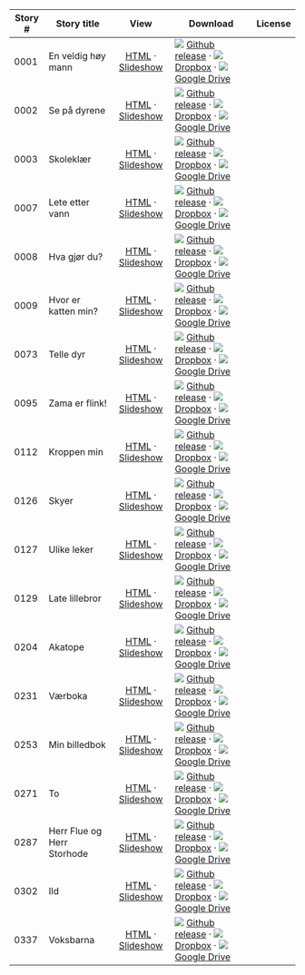 Story #  | Story title | View | Download | License
-------- | -----------  |:-------:| ---------------- | -------
0001 | En veldig høy mann | [HTML](https://global-asp.github.io/stories/no/0001_en-veldig-høy-mann.html) · <a href="https://global-asp.github.io/stories/no/0001_en-veldig-høy-mann_slides.html" target="_blank">Slideshow</a> | ![](https://cloud.githubusercontent.com/assets/9295750/9483128/0e089e5e-4b51-11e5-98ca-6da5cef156a7.png) [Github release](https://github.com/global-asp/global-asp/releases/download/v1.1/no.zip) · ![](https://cloud.githubusercontent.com/assets/9295750/10150606/3f5ae2dc-65f5-11e5-8f63-841c51cc1cde.png) [Dropbox](https://www.dropbox.com/s/ona8gaetcci9m5f/no.zip) · ![](https://cloud.githubusercontent.com/assets/9295750/9473522/1d6fdde4-4b10-11e5-98f5-aa6c6b04a08e.png) [Google Drive](https://drive.google.com/file/d/0B59ZADK9EsbsVmtZTlhSZlhpQkU/view?usp=sharing) | 
0002 | Se på dyrene | [HTML](https://global-asp.github.io/stories/no/0002_se-på-dyrene.html) · <a href="https://global-asp.github.io/stories/no/0002_se-på-dyrene_slides.html" target="_blank">Slideshow</a> | ![](https://cloud.githubusercontent.com/assets/9295750/9483128/0e089e5e-4b51-11e5-98ca-6da5cef156a7.png) [Github release](https://github.com/global-asp/global-asp/releases/download/v1.1/no.zip) · ![](https://cloud.githubusercontent.com/assets/9295750/10150606/3f5ae2dc-65f5-11e5-8f63-841c51cc1cde.png) [Dropbox](https://www.dropbox.com/s/ona8gaetcci9m5f/no.zip) · ![](https://cloud.githubusercontent.com/assets/9295750/9473522/1d6fdde4-4b10-11e5-98f5-aa6c6b04a08e.png) [Google Drive](https://drive.google.com/file/d/0B59ZADK9EsbsVmtZTlhSZlhpQkU/view?usp=sharing) | 
0003 | Skoleklær | [HTML](https://global-asp.github.io/stories/no/0003_skoleklær.html) · <a href="https://global-asp.github.io/stories/no/0003_skoleklær_slides.html" target="_blank">Slideshow</a> | ![](https://cloud.githubusercontent.com/assets/9295750/9483128/0e089e5e-4b51-11e5-98ca-6da5cef156a7.png) [Github release](https://github.com/global-asp/global-asp/releases/download/v1.1/no.zip) · ![](https://cloud.githubusercontent.com/assets/9295750/10150606/3f5ae2dc-65f5-11e5-8f63-841c51cc1cde.png) [Dropbox](https://www.dropbox.com/s/ona8gaetcci9m5f/no.zip) · ![](https://cloud.githubusercontent.com/assets/9295750/9473522/1d6fdde4-4b10-11e5-98f5-aa6c6b04a08e.png) [Google Drive](https://drive.google.com/file/d/0B59ZADK9EsbsVmtZTlhSZlhpQkU/view?usp=sharing) | 
0007 | Lete etter vann | [HTML](https://global-asp.github.io/stories/no/0007_lete-etter-vann.html) · <a href="https://global-asp.github.io/stories/no/0007_lete-etter-vann_slides.html" target="_blank">Slideshow</a> | ![](https://cloud.githubusercontent.com/assets/9295750/9483128/0e089e5e-4b51-11e5-98ca-6da5cef156a7.png) [Github release](https://github.com/global-asp/global-asp/releases/download/v1.1/no.zip) · ![](https://cloud.githubusercontent.com/assets/9295750/10150606/3f5ae2dc-65f5-11e5-8f63-841c51cc1cde.png) [Dropbox](https://www.dropbox.com/s/ona8gaetcci9m5f/no.zip) · ![](https://cloud.githubusercontent.com/assets/9295750/9473522/1d6fdde4-4b10-11e5-98f5-aa6c6b04a08e.png) [Google Drive](https://drive.google.com/file/d/0B59ZADK9EsbsVmtZTlhSZlhpQkU/view?usp=sharing) | 
0008 | Hva gjør du? | [HTML](https://global-asp.github.io/stories/no/0008_hva-gjør-du.html) · <a href="https://global-asp.github.io/stories/no/0008_hva-gjør-du_slides.html" target="_blank">Slideshow</a> | ![](https://cloud.githubusercontent.com/assets/9295750/9483128/0e089e5e-4b51-11e5-98ca-6da5cef156a7.png) [Github release](https://github.com/global-asp/global-asp/releases/download/v1.1/no.zip) · ![](https://cloud.githubusercontent.com/assets/9295750/10150606/3f5ae2dc-65f5-11e5-8f63-841c51cc1cde.png) [Dropbox](https://www.dropbox.com/s/ona8gaetcci9m5f/no.zip) · ![](https://cloud.githubusercontent.com/assets/9295750/9473522/1d6fdde4-4b10-11e5-98f5-aa6c6b04a08e.png) [Google Drive](https://drive.google.com/file/d/0B59ZADK9EsbsVmtZTlhSZlhpQkU/view?usp=sharing) | 
0009 | Hvor er katten min? | [HTML](https://global-asp.github.io/stories/no/0009_hvor-er-katten-min.html) · <a href="https://global-asp.github.io/stories/no/0009_hvor-er-katten-min_slides.html" target="_blank">Slideshow</a> | ![](https://cloud.githubusercontent.com/assets/9295750/9483128/0e089e5e-4b51-11e5-98ca-6da5cef156a7.png) [Github release](https://github.com/global-asp/global-asp/releases/download/v1.1/no.zip) · ![](https://cloud.githubusercontent.com/assets/9295750/10150606/3f5ae2dc-65f5-11e5-8f63-841c51cc1cde.png) [Dropbox](https://www.dropbox.com/s/ona8gaetcci9m5f/no.zip) · ![](https://cloud.githubusercontent.com/assets/9295750/9473522/1d6fdde4-4b10-11e5-98f5-aa6c6b04a08e.png) [Google Drive](https://drive.google.com/file/d/0B59ZADK9EsbsVmtZTlhSZlhpQkU/view?usp=sharing) | 
0073 | Telle dyr | [HTML](https://global-asp.github.io/stories/no/0073_telle-dyr.html) · <a href="https://global-asp.github.io/stories/no/0073_telle-dyr_slides.html" target="_blank">Slideshow</a> | ![](https://cloud.githubusercontent.com/assets/9295750/9483128/0e089e5e-4b51-11e5-98ca-6da5cef156a7.png) [Github release](https://github.com/global-asp/global-asp/releases/download/v1.1/no.zip) · ![](https://cloud.githubusercontent.com/assets/9295750/10150606/3f5ae2dc-65f5-11e5-8f63-841c51cc1cde.png) [Dropbox](https://www.dropbox.com/s/ona8gaetcci9m5f/no.zip) · ![](https://cloud.githubusercontent.com/assets/9295750/9473522/1d6fdde4-4b10-11e5-98f5-aa6c6b04a08e.png) [Google Drive](https://drive.google.com/file/d/0B59ZADK9EsbsVmtZTlhSZlhpQkU/view?usp=sharing) | 
0095 | Zama er flink! | [HTML](https://global-asp.github.io/stories/no/0095_zama-er-flink.html) · <a href="https://global-asp.github.io/stories/no/0095_zama-er-flink_slides.html" target="_blank">Slideshow</a> | ![](https://cloud.githubusercontent.com/assets/9295750/9483128/0e089e5e-4b51-11e5-98ca-6da5cef156a7.png) [Github release](https://github.com/global-asp/global-asp/releases/download/v1.1/no.zip) · ![](https://cloud.githubusercontent.com/assets/9295750/10150606/3f5ae2dc-65f5-11e5-8f63-841c51cc1cde.png) [Dropbox](https://www.dropbox.com/s/ona8gaetcci9m5f/no.zip) · ![](https://cloud.githubusercontent.com/assets/9295750/9473522/1d6fdde4-4b10-11e5-98f5-aa6c6b04a08e.png) [Google Drive](https://drive.google.com/file/d/0B59ZADK9EsbsVmtZTlhSZlhpQkU/view?usp=sharing) | 
0112 | Kroppen min | [HTML](https://global-asp.github.io/stories/no/0112_kroppen-min.html) · <a href="https://global-asp.github.io/stories/no/0112_kroppen-min_slides.html" target="_blank">Slideshow</a> | ![](https://cloud.githubusercontent.com/assets/9295750/9483128/0e089e5e-4b51-11e5-98ca-6da5cef156a7.png) [Github release](https://github.com/global-asp/global-asp/releases/download/v1.1/no.zip) · ![](https://cloud.githubusercontent.com/assets/9295750/10150606/3f5ae2dc-65f5-11e5-8f63-841c51cc1cde.png) [Dropbox](https://www.dropbox.com/s/ona8gaetcci9m5f/no.zip) · ![](https://cloud.githubusercontent.com/assets/9295750/9473522/1d6fdde4-4b10-11e5-98f5-aa6c6b04a08e.png) [Google Drive](https://drive.google.com/file/d/0B59ZADK9EsbsVmtZTlhSZlhpQkU/view?usp=sharing) | 
0126 | Skyer | [HTML](https://global-asp.github.io/stories/no/0126_skyer.html) · <a href="https://global-asp.github.io/stories/no/0126_skyer_slides.html" target="_blank">Slideshow</a> | ![](https://cloud.githubusercontent.com/assets/9295750/9483128/0e089e5e-4b51-11e5-98ca-6da5cef156a7.png) [Github release](https://github.com/global-asp/global-asp/releases/download/v1.1/no.zip) · ![](https://cloud.githubusercontent.com/assets/9295750/10150606/3f5ae2dc-65f5-11e5-8f63-841c51cc1cde.png) [Dropbox](https://www.dropbox.com/s/ona8gaetcci9m5f/no.zip) · ![](https://cloud.githubusercontent.com/assets/9295750/9473522/1d6fdde4-4b10-11e5-98f5-aa6c6b04a08e.png) [Google Drive](https://drive.google.com/file/d/0B59ZADK9EsbsVmtZTlhSZlhpQkU/view?usp=sharing) | 
0127 | Ulike leker | [HTML](https://global-asp.github.io/stories/no/0127_ulike-leker.html) · <a href="https://global-asp.github.io/stories/no/0127_ulike-leker_slides.html" target="_blank">Slideshow</a> | ![](https://cloud.githubusercontent.com/assets/9295750/9483128/0e089e5e-4b51-11e5-98ca-6da5cef156a7.png) [Github release](https://github.com/global-asp/global-asp/releases/download/v1.1/no.zip) · ![](https://cloud.githubusercontent.com/assets/9295750/10150606/3f5ae2dc-65f5-11e5-8f63-841c51cc1cde.png) [Dropbox](https://www.dropbox.com/s/ona8gaetcci9m5f/no.zip) · ![](https://cloud.githubusercontent.com/assets/9295750/9473522/1d6fdde4-4b10-11e5-98f5-aa6c6b04a08e.png) [Google Drive](https://drive.google.com/file/d/0B59ZADK9EsbsVmtZTlhSZlhpQkU/view?usp=sharing) | 
0129 | Late lillebror | [HTML](https://global-asp.github.io/stories/no/0129_late-lillebror.html) · <a href="https://global-asp.github.io/stories/no/0129_late-lillebror_slides.html" target="_blank">Slideshow</a> | ![](https://cloud.githubusercontent.com/assets/9295750/9483128/0e089e5e-4b51-11e5-98ca-6da5cef156a7.png) [Github release](https://github.com/global-asp/global-asp/releases/download/v1.1/no.zip) · ![](https://cloud.githubusercontent.com/assets/9295750/10150606/3f5ae2dc-65f5-11e5-8f63-841c51cc1cde.png) [Dropbox](https://www.dropbox.com/s/ona8gaetcci9m5f/no.zip) · ![](https://cloud.githubusercontent.com/assets/9295750/9473522/1d6fdde4-4b10-11e5-98f5-aa6c6b04a08e.png) [Google Drive](https://drive.google.com/file/d/0B59ZADK9EsbsVmtZTlhSZlhpQkU/view?usp=sharing) | 
0204 | Akatope | [HTML](https://global-asp.github.io/stories/no/0204_akatope.html) · <a href="https://global-asp.github.io/stories/no/0204_akatope_slides.html" target="_blank">Slideshow</a> | ![](https://cloud.githubusercontent.com/assets/9295750/9483128/0e089e5e-4b51-11e5-98ca-6da5cef156a7.png) [Github release](https://github.com/global-asp/global-asp/releases/download/v1.1/no.zip) · ![](https://cloud.githubusercontent.com/assets/9295750/10150606/3f5ae2dc-65f5-11e5-8f63-841c51cc1cde.png) [Dropbox](https://www.dropbox.com/s/ona8gaetcci9m5f/no.zip) · ![](https://cloud.githubusercontent.com/assets/9295750/9473522/1d6fdde4-4b10-11e5-98f5-aa6c6b04a08e.png) [Google Drive](https://drive.google.com/file/d/0B59ZADK9EsbsVmtZTlhSZlhpQkU/view?usp=sharing) | 
0231 | Værboka | [HTML](https://global-asp.github.io/stories/no/0231_værboka.html) · <a href="https://global-asp.github.io/stories/no/0231_værboka_slides.html" target="_blank">Slideshow</a> | ![](https://cloud.githubusercontent.com/assets/9295750/9483128/0e089e5e-4b51-11e5-98ca-6da5cef156a7.png) [Github release](https://github.com/global-asp/global-asp/releases/download/v1.1/no.zip) · ![](https://cloud.githubusercontent.com/assets/9295750/10150606/3f5ae2dc-65f5-11e5-8f63-841c51cc1cde.png) [Dropbox](https://www.dropbox.com/s/ona8gaetcci9m5f/no.zip) · ![](https://cloud.githubusercontent.com/assets/9295750/9473522/1d6fdde4-4b10-11e5-98f5-aa6c6b04a08e.png) [Google Drive](https://drive.google.com/file/d/0B59ZADK9EsbsVmtZTlhSZlhpQkU/view?usp=sharing) | 
0253 | Min billedbok | [HTML](https://global-asp.github.io/stories/no/0253_min-billedbok.html) · <a href="https://global-asp.github.io/stories/no/0253_min-billedbok_slides.html" target="_blank">Slideshow</a> | ![](https://cloud.githubusercontent.com/assets/9295750/9483128/0e089e5e-4b51-11e5-98ca-6da5cef156a7.png) [Github release](https://github.com/global-asp/global-asp/releases/download/v1.1/no.zip) · ![](https://cloud.githubusercontent.com/assets/9295750/10150606/3f5ae2dc-65f5-11e5-8f63-841c51cc1cde.png) [Dropbox](https://www.dropbox.com/s/ona8gaetcci9m5f/no.zip) · ![](https://cloud.githubusercontent.com/assets/9295750/9473522/1d6fdde4-4b10-11e5-98f5-aa6c6b04a08e.png) [Google Drive](https://drive.google.com/file/d/0B59ZADK9EsbsVmtZTlhSZlhpQkU/view?usp=sharing) | 
0271 | To | [HTML](https://global-asp.github.io/stories/no/0271_to.html) · <a href="https://global-asp.github.io/stories/no/0271_to_slides.html" target="_blank">Slideshow</a> | ![](https://cloud.githubusercontent.com/assets/9295750/9483128/0e089e5e-4b51-11e5-98ca-6da5cef156a7.png) [Github release](https://github.com/global-asp/global-asp/releases/download/v1.1/no.zip) · ![](https://cloud.githubusercontent.com/assets/9295750/10150606/3f5ae2dc-65f5-11e5-8f63-841c51cc1cde.png) [Dropbox](https://www.dropbox.com/s/ona8gaetcci9m5f/no.zip) · ![](https://cloud.githubusercontent.com/assets/9295750/9473522/1d6fdde4-4b10-11e5-98f5-aa6c6b04a08e.png) [Google Drive](https://drive.google.com/file/d/0B59ZADK9EsbsVmtZTlhSZlhpQkU/view?usp=sharing) | 
0287 | Herr Flue og Herr Storhode | [HTML](https://global-asp.github.io/stories/no/0287_herr-flue-og-herr-storhode.html) · <a href="https://global-asp.github.io/stories/no/0287_herr-flue-og-herr-storhode_slides.html" target="_blank">Slideshow</a> | ![](https://cloud.githubusercontent.com/assets/9295750/9483128/0e089e5e-4b51-11e5-98ca-6da5cef156a7.png) [Github release](https://github.com/global-asp/global-asp/releases/download/v1.1/no.zip) · ![](https://cloud.githubusercontent.com/assets/9295750/10150606/3f5ae2dc-65f5-11e5-8f63-841c51cc1cde.png) [Dropbox](https://www.dropbox.com/s/ona8gaetcci9m5f/no.zip) · ![](https://cloud.githubusercontent.com/assets/9295750/9473522/1d6fdde4-4b10-11e5-98f5-aa6c6b04a08e.png) [Google Drive](https://drive.google.com/file/d/0B59ZADK9EsbsVmtZTlhSZlhpQkU/view?usp=sharing) | 
0302 | Ild | [HTML](https://global-asp.github.io/stories/no/0302_ild.html) · <a href="https://global-asp.github.io/stories/no/0302_ild_slides.html" target="_blank">Slideshow</a> | ![](https://cloud.githubusercontent.com/assets/9295750/9483128/0e089e5e-4b51-11e5-98ca-6da5cef156a7.png) [Github release](https://github.com/global-asp/global-asp/releases/download/v1.1/no.zip) · ![](https://cloud.githubusercontent.com/assets/9295750/10150606/3f5ae2dc-65f5-11e5-8f63-841c51cc1cde.png) [Dropbox](https://www.dropbox.com/s/ona8gaetcci9m5f/no.zip) · ![](https://cloud.githubusercontent.com/assets/9295750/9473522/1d6fdde4-4b10-11e5-98f5-aa6c6b04a08e.png) [Google Drive](https://drive.google.com/file/d/0B59ZADK9EsbsVmtZTlhSZlhpQkU/view?usp=sharing) | 
0337 | Voksbarna | [HTML](https://global-asp.github.io/stories/no/0337_voksbarna.html) · <a href="https://global-asp.github.io/stories/no/0337_voksbarna_slides.html" target="_blank">Slideshow</a> | ![](https://cloud.githubusercontent.com/assets/9295750/9483128/0e089e5e-4b51-11e5-98ca-6da5cef156a7.png) [Github release](https://github.com/global-asp/global-asp/releases/download/v1.1/no.zip) · ![](https://cloud.githubusercontent.com/assets/9295750/10150606/3f5ae2dc-65f5-11e5-8f63-841c51cc1cde.png) [Dropbox](https://www.dropbox.com/s/ona8gaetcci9m5f/no.zip) · ![](https://cloud.githubusercontent.com/assets/9295750/9473522/1d6fdde4-4b10-11e5-98f5-aa6c6b04a08e.png) [Google Drive](https://drive.google.com/file/d/0B59ZADK9EsbsVmtZTlhSZlhpQkU/view?usp=sharing) | 
